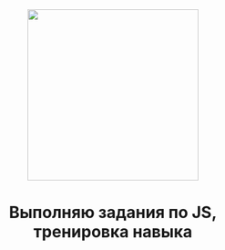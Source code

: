 <div id="header" align="center">
  <img src="https://media.giphy.com/media/qgQUggAC3Pfv687qPC/giphy.gif" width="300"/>
  
  <h1>Выполняю задания по JS, тренировка навыка </h1>
</div>



